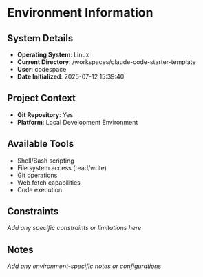 <!-- This file gives specific information about the environment that Claude is running in -->

# Environment Information

## System Details
- **Operating System**: Linux
- **Current Directory**: /workspaces/claude-code-starter-template
- **User**: codespace
- **Date Initialized**: 2025-07-12 15:39:40

## Project Context
- **Git Repository**: Yes
- **Platform**: Local Development Environment

## Available Tools
- Shell/Bash scripting
- File system access (read/write)
- Git operations
- Web fetch capabilities
- Code execution

## Constraints
_Add any specific constraints or limitations here_

## Notes
_Add any environment-specific notes or configurations_
